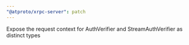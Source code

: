 ```yaml
---
"@atproto/xrpc-server": patch
---
```


Expose the request context for AuthVerifier and StreamAuthVerifier as distinct types

